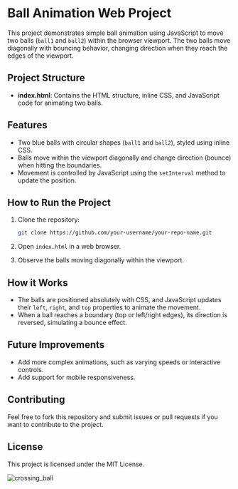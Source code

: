 # Ball Animation Web Project

This project demonstrates simple ball animation using JavaScript to move two balls (`ball1` and `ball2`) within the browser viewport. The two balls move diagonally with bouncing behavior, changing direction when they reach the edges of the viewport.

## Project Structure

- **index.html**: Contains the HTML structure, inline CSS, and JavaScript code for animating two balls.
  
## Features

- Two blue balls with circular shapes (`ball1` and `ball2`), styled using inline CSS.
- Balls move within the viewport diagonally and change direction (bounce) when hitting the boundaries.
- Movement is controlled by JavaScript using the `setInterval` method to update the position.

## How to Run the Project

1. Clone the repository:
    ```bash
    git clone https://github.com/your-username/your-repo-name.git
    ```

2. Open `index.html` in a web browser.

3. Observe the balls moving diagonally within the viewport.

## How it Works

- The balls are positioned absolutely with CSS, and JavaScript updates their `left`, `right`, and `top` properties to animate the movement.
- When a ball reaches a boundary (top or left/right edges), its direction is reversed, simulating a bounce effect.

## Future Improvements

- Add more complex animations, such as varying speeds or interactive controls.
- Add support for mobile responsiveness.

## Contributing

Feel free to fork this repository and submit issues or pull requests if you want to contribute to the project.

## License

This project is licensed under the MIT License.


![crossing_ball](https://github.com/user-attachments/assets/fba6f3a2-82fb-4013-b7aa-f800913d7572)
